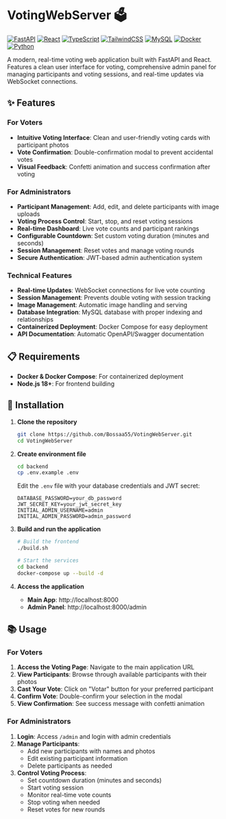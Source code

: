 # VotingWebServer 🗳️

[![FastAPI](https://img.shields.io/badge/FastAPI-005571?style=for-the-badge&logo=fastapi)](https://fastapi.tiangolo.com/)
[![React](https://img.shields.io/badge/React-20232A?style=for-the-badge&logo=react&logoColor=61DAFB)](https://reactjs.org/)
[![TypeScript](https://img.shields.io/badge/TypeScript-007ACC?style=for-the-badge&logo=typescript&logoColor=white)](https://www.typescriptlang.org/)
[![TailwindCSS](https://img.shields.io/badge/Tailwind_CSS-38B2AC?style=for-the-badge&logo=tailwind-css&logoColor=white)](https://tailwindcss.com/)
[![MySQL](https://img.shields.io/badge/MySQL-4479A1?style=for-the-badge&logo=mysql&logoColor=white)](https://www.mysql.com/)
[![Docker](https://img.shields.io/badge/Docker-2CA5E0?style=for-the-badge&logo=docker&logoColor=white)](https://www.docker.com/)
[![Python](https://img.shields.io/badge/Python-3776AB?style=for-the-badge&logo=python&logoColor=white)](https://www.python.org/)

A modern, real-time voting web application built with FastAPI and React. Features a clean user interface for voting, comprehensive admin panel for managing participants and voting sessions, and real-time updates via WebSocket connections.

## ✨ Features

### For Voters
- **Intuitive Voting Interface**: Clean and user-friendly voting cards with participant photos
- **Vote Confirmation**: Double-confirmation modal to prevent accidental votes
- **Visual Feedback**: Confetti animation and success confirmation after voting

### For Administrators
- **Participant Management**: Add, edit, and delete participants with image uploads
- **Voting Process Control**: Start, stop, and reset voting sessions
- **Real-time Dashboard**: Live vote counts and participant rankings
- **Configurable Countdown**: Set custom voting duration (minutes and seconds)
- **Session Management**: Reset votes and manage voting rounds
- **Secure Authentication**: JWT-based admin authentication system

### Technical Features
- **Real-time Updates**: WebSocket connections for live vote counting
- **Session Management**: Prevents double voting with session tracking
- **Image Management**: Automatic image handling and serving
- **Database Integration**: MySQL database with proper indexing and relationships
- **Containerized Deployment**: Docker Compose for easy deployment
- **API Documentation**: Automatic OpenAPI/Swagger documentation

## 📋 Requirements

- **Docker & Docker Compose**: For containerized deployment
- **Node.js 18+**: For frontend building

## 🚀 Installation

1. **Clone the repository**
   ```bash
   git clone https://github.com/Bossaa55/VotingWebServer.git
   cd VotingWebServer
   ```

2. **Create environment file**
   ```bash
   cd backend
   cp .env.example .env
   ```
   Edit the `.env` file with your database credentials and JWT secret:
   ```env
   DATABASE_PASSWORD=your_db_password
   JWT_SECRET_KEY=your_jwt_secret_key
   INITIAL_ADMIN_USERNAME=admin
   INITIAL_ADMIN_PASSWORD=admin_password
   ```

3. **Build and run the application**
   ```bash
   # Build the frontend
   ./build.sh

   # Start the services
   cd backend
   docker-compose up --build -d
   ```

4. **Access the application**
   - **Main App**: http://localhost:8000
   - **Admin Panel**: http://localhost:8000/admin

## 📚 Usage

### For Voters

1. **Access the Voting Page**: Navigate to the main application URL
2. **View Participants**: Browse through available participants with their photos
3. **Cast Your Vote**: Click on "Votar" button for your preferred participant
4. **Confirm Vote**: Double-confirm your selection in the modal
5. **View Confirmation**: See success message with confetti animation

### For Administrators

1. **Login**: Access `/admin` and login with admin credentials
2. **Manage Participants**:
   - Add new participants with names and photos
   - Edit existing participant information
   - Delete participants as needed
3. **Control Voting Process**:
   - Set countdown duration (minutes and seconds)
   - Start voting session
   - Monitor real-time vote counts
   - Stop voting when needed
   - Reset votes for new rounds